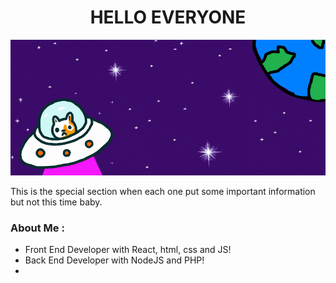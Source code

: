 <div align="center">
  <h1 align="center"> HELLO EVERYONE</h1>
</div>

![cat in spaceship](/catSpaceShip.png)

This is the special section when each one put some important information but not this time baby. 

### About Me : 

- Front End Developer with React, html, css and JS!
- Back End Developer with NodeJS and PHP!
- 

